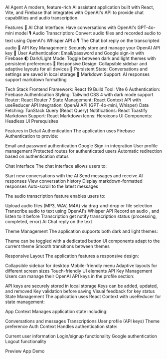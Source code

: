 AI Agent 
A modern, feature-rich AI assistant application built with React, Vite, and Firebase that integrates with OpenAI's API to provide chat capabilities and audio transcription.

Features
🤖 AI Chat Interface: Have conversations with OpenAI's GPT-4o-mini model
🎙️ Audio Transcription: Convert audio files and recorded audio to text using OpenAI's Whisper API a
🎙️ The Chat bot reply on the transcripted audio
🔑 API Key Management: Securely store and manage your OpenAI API key
🔐 User Authentication: Email/password and Google sign-in with Firebase
🌓 Dark/Light Mode: Toggle between dark and light themes with persistent preferences
📱 Responsive Design: Collapsible sidebar and adaptive layouts for all devices
🔄 Persistent State: Conversations and settings are saved in local storage
📝 Markdown Support: AI responses support markdown formatting

Tech Stack
Frontend Framework: React 19
Build Tool: Vite 6
Authentication: Firebase Authentication
Styling: Tailwind CSS 4 with dark mode support
Router: React Router 7
State Management: React Context API with useReducer
API Integration: OpenAI API (GPT-4o-mini, Whisper)
Data Fetching: TanStack Query (React Query)
Notifications: React Toastify
Markdown Support: React Markdown
Icons: Heroicons
UI Components: Headless UI
Prerequisites

Features in Detail
Authentication
The application uses Firebase Authentication to provide:

Email and password authentication
Google Sign-in integration
User profile management
Protected routes for authenticated users
Automatic redirection based on authentication status

Chat Interface
The chat interface allows users to:

Start new conversations with the AI
Send messages and receive AI responses
View conversation history
Display markdown-formatted responses
Auto-scroll to the latest messages

The audio transcription feature enables users to:

Upload audio files (MP3, WAV, M4A) via drag-and-drop or file selection
Transcribe audio to text using OpenAI's Whisper API
Record an audio , and listen to it before Transcription
get notify transcription status (processing, completed, error)
Ai Chat reply on the text 

Theme Management
The application supports both dark and light themes:

Theme can be toggled with a dedicated button
UI components adapt to the current theme
Smooth transitions between themes

Responsive Layout
The application features a responsive design:

Collapsible sidebar for desktop
Mobile-friendly menu
Adaptive layouts for different screen sizes
Touch-friendly UI elements
API Key Management
Users can manage their OpenAI API keys in the profile section:

API keys are securely stored in local storage
Keys can be added, updated, and removed
Key validation before saving
Visual feedback for key status
State Management
The application uses React Context with useReducer for state management:

App Context
Manages application state including:

Conversations and messages
Transcriptions
User profile (API keys)
Theme preference
Auth Context
Handles authentication state:

Current user information
Login/signup functionality
Google authentication
Logout functionality

Preview 
App Demo 






